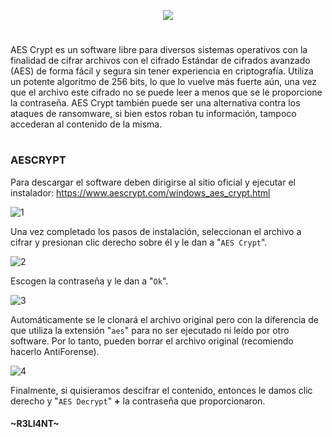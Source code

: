 <p align="center">
  <a href="https://github.com/DenverCoder1/readme-typing-svg"><img src="https://readme-typing-svg.herokuapp.com?color=13F700FF&width=350&lines=Cifrar+archivos+con+AEScrypt"></a>
</p>

<h1 align="center"></h1>

AES Crypt es un software libre para diversos sistemas operativos con la finalidad de cifrar archivos con el cifrado Estándar de cifrados avanzado (AES) de forma fácil y segura sin tener experiencia en criptografía. Utiliza un potente algoritmo de 256 bits, lo que lo vuelve más fuerte aún, una vez que el archivo este cifrado no se puede leer a menos que se le proporcione la contraseña. AES Crypt también puede ser una alternativa contra los ataques de ransomware, si bien estos roban tu información, tampoco accederan al contenido de la misma.

<h1 align="center"></h1>

### AESCRYPT

Para descargar el software deben dirigirse al sitio oficial y ejecutar el instalador: https://www.aescrypt.com/windows_aes_crypt.html

![1](https://user-images.githubusercontent.com/75953873/179610760-f8a00cab-6d20-4467-a900-48ec4cdbc194.png)

Una vez completado los pasos de instalación, seleccionan el archivo a cifrar y presionan clic derecho sobre él y le dan a "`AES Crypt`".

![2](https://user-images.githubusercontent.com/75953873/179611299-7bdcd145-aab7-4c15-a661-df56274c9df9.png)

Escogen la contraseña y le dan a "`Ok`".

![3](https://user-images.githubusercontent.com/75953873/179611434-9a5153e2-f875-4afa-a1ef-e8779f432a77.png)

Automáticamente se le clonará el archivo original pero con la diferencia de que utiliza la extensión "`aes`" para no ser ejecutado ni leído por otro software. Por lo tanto, pueden borrar el archivo original (recomiendo hacerlo AntiForense).

![4](https://user-images.githubusercontent.com/75953873/179611482-e0ef46c0-1d75-4e4f-91b5-376662e9b164.png)

Finalmente, si quisieramos descifrar el contenido, entonces le damos clic derecho y "`AES Decrypt`" **+** la contraseña que proporcionaron.



#### ~R3LI4NT~
